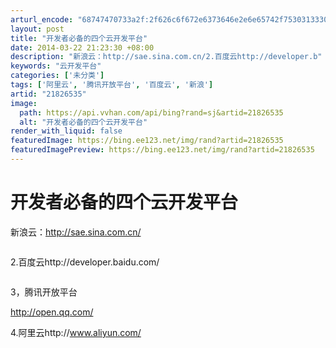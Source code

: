 ```yaml
---
arturl_encode: "68747470733a2f:2f626c6f672e6373646e2e6e65742f75303133303031393937:2f61727469636c652f64657461696c732f3231383236353335"
layout: post
title: "开发者必备的四个云开发平台"
date: 2014-03-22 21:23:30 +08:00
description: "新浪云：http://sae.sina.com.cn/2.百度云http://developer.b"
keywords: "云开发平台"
categories: ['未分类']
tags: ['阿里云', '腾讯开放平台', '百度云', '新浪']
artid: "21826535"
image:
  path: https://api.vvhan.com/api/bing?rand=sj&artid=21826535
  alt: "开发者必备的四个云开发平台"
render_with_liquid: false
featuredImage: https://bing.ee123.net/img/rand?artid=21826535
featuredImagePreview: https://bing.ee123.net/img/rand?artid=21826535
---
```


# 开发者必备的四个云开发平台

新浪云：http://sae.sina.com.cn/

![]()

2.百度云http://developer.baidu.com/

![]()

3，腾讯开放平台

http://open.qq.com/
![]()

4.阿里云http://www.aliyun.com/

![]()